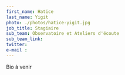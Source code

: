 ```yaml
---
first_name: Hatice
last_name: Yigit
photo: ./photos/hatice-yigit.jpg
job_title: Stagiaire
sub_team: Observatoire et Ateliers d'écoute
sub_team_link: 
twitter:
e-mail :
---
```


Bio à venir
